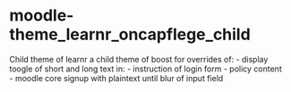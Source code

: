 # moodle-theme_learnr_oncapflege_child
 Child theme of learnr a child theme of boost for overrides of:
     - display toogle of short and long text in:
         - instruction of login form
         - policy content   
     - moodle core signup with plaintext until blur of input field


